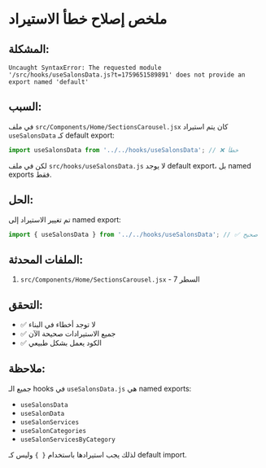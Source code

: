 # ملخص إصلاح خطأ الاستيراد

## المشكلة:
```
Uncaught SyntaxError: The requested module '/src/hooks/useSalonsData.js?t=1759651589891' does not provide an export named 'default'
```

## السبب:
في ملف `src/Components/Home/SectionsCarousel.jsx` كان يتم استيراد `useSalonsData` كـ default export:
```javascript
import useSalonsData from '../../hooks/useSalonsData'; // ❌ خطأ
```

لكن في ملف `src/hooks/useSalonsData.js` لا يوجد default export، بل named exports فقط.

## الحل:
تم تغيير الاستيراد إلى named export:
```javascript
import { useSalonsData } from '../../hooks/useSalonsData'; // ✅ صحيح
```

## الملفات المحدثة:
1. `src/Components/Home/SectionsCarousel.jsx` - السطر 7

## التحقق:
- ✅ لا توجد أخطاء في البناء
- ✅ جميع الاستيرادات صحيحة الآن
- ✅ الكود يعمل بشكل طبيعي

## ملاحظة:
جميع الـ hooks في `useSalonsData.js` هي named exports:
- `useSalonsData`
- `useSalonData`
- `useSalonServices`
- `useSalonCategories`
- `useSalonServicesByCategory`

لذلك يجب استيرادها باستخدام `{ }` وليس كـ default import.

